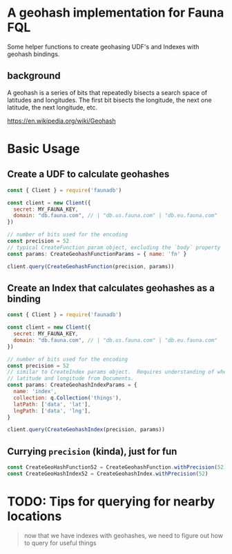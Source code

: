 # A geohash implementation for Fauna FQL

Some helper functions to create geohasing UDF's and Indexes with geohash bindings.

## background

A geohash is a series of bits that repeatedly bisects a search space of latitudes and longitudes. The first bit bisects the longitude, the next one latitude, the next longitude, etc.

https://en.wikipedia.org/wiki/Geohash

# Basic Usage

## Create a UDF to calculate geohashes

```javascript
const { Client } = require('faunadb')

const client = new Client({
  secret: MY_FAUNA_KEY,
  domain: "db.fauna.com", // | "db.us.fauna.com" | "db.eu.fauna.com"
})

// number of bits used for the encoding
const precision = 52 
// typical CreateFunction param object, excluding the `body` property
const params: CreateGeohashFunctionParams = { name: 'fn' } 

client.query(CreateGeohashFunction(precision, params))
```

## Create an Index that calculates geohashes as a binding

```javascript
const { Client } = require('faunadb')

const client = new Client({
  secret: MY_FAUNA_KEY,
  domain: "db.fauna.com", // | "db.us.fauna.com" | "db.eu.fauna.com"
})

// number of bits used for the encoding
const precision = 52 
// similar to CreateIndex params object.  Requires understanding of where to Select 
// latitude and longitude from Documents.
const params: CreateGeohashIndexParams = {
  name: 'index',
  collection: q.Collection('things'),
  latPath: ['data', 'lat'],
  lngPath: ['data', 'lng'],
}

client.query(CreateGeohashIndex(precision, params))
```

## Currying `precision` (kinda), just for fun

```javascript
const CreateGeoHashFunction52 = CreateGeohashFunction.withPrecision(52)
const CreateGeoHashIndex52 = CreateGeohashIndex.withPrecision(52)
```

# TODO: Tips for querying for nearby locations

> now that we have indexes with geohashes, we need to figure out how to query 
> for useful things